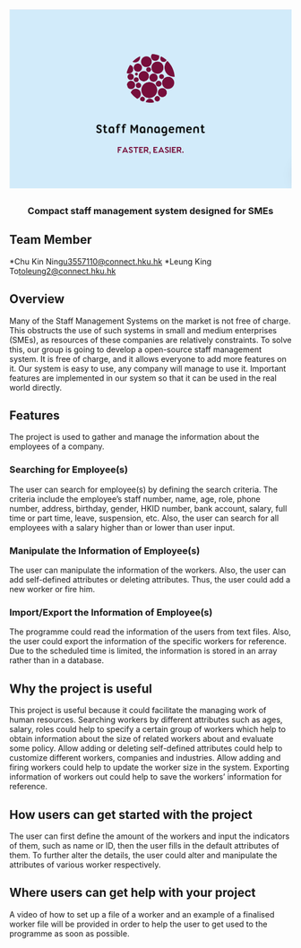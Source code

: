 <h1 align="center">
	<img
		width="650"
		alt="Staff Management System"
		src="https://github.com/u3557110/HR-system/blob/master/LOGO.PNG">
</h1>

<h3 align="center">
	 Compact staff management system designed for SMEs
</h3>

## Team Member
*Chu Kin Ning<u3557110@connect.hku.hk>
*Leung King To<toleung2@connect.hku.hk>

## Overview
Many of the Staff Management Systems on the market is not free of charge. This obstructs the use of such systems in small and medium enterprises (SMEs), as resources of these companies are relatively constraints. To solve this, our group is going to develop a open-source staff management system. It is free of charge, and it allows everyone to add more features on it. Our system is easy to use, any company will manage to use it. Important features are implemented in our system so that it can be used in the real world directly. 

## Features
The project is used to gather and manage the information about the employees of a company. 

### Searching for Employee(s)
The user can search for employee(s) by defining the search criteria. The criteria include the employee’s staff number, name, age, role, phone number, address, birthday, gender, HKID number, bank account, salary, full time or part time, leave, suspension, etc. Also, the user can search for all employees with a salary higher than or lower than user input.

### Manipulate the Information of Employee(s)
The user can manipulate the information of the workers. Also, the user can add self-defined attributes or deleting attributes. Thus, the user could add a new worker or fire him. 

### Import/Export the Information of Employee(s)
The programme could read the information of the users from text files. Also, the user could export the information of the specific workers for reference.
Due to the scheduled time is limited, the information is stored in an array rather than in a database.

## Why the project is useful
This project is useful because it could facilitate the managing work of human resources. Searching workers by different attributes such as ages, salary, roles could help to specify a certain group of workers which help to obtain information about the size of related workers about and evaluate some policy. Allow adding or deleting self-defined attributes could help to customize different workers, companies and industries. Allow adding and firing workers could help to update the worker size in the system. Exporting information of workers out could help to save the workers’ information for reference.

## How users can get started with the project
The user can first define the amount of the workers and input the indicators of them, such as name or ID, then the user fills in the default attributes of them. To further alter the details, the user could alter and manipulate the attributes of various worker respectively.

## Where users can get help with your project
A video of how to set up a file of a worker and an example of a finalised worker file will be provided in order to help the user to get used to the programme as soon as possible.

